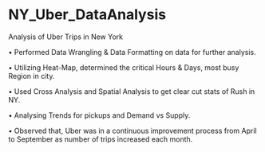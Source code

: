 # NY_Uber_DataAnalysis

Analysis of Uber Trips in New York

• Performed Data Wrangling & Data Formatting on data for further analysis.

• Utilizing Heat-Map, determined the critical Hours & Days, most busy Region in city.

• Used Cross Analysis and Spatial Analysis to get clear cut stats of Rush in NY.

• Analysing Trends for pickups and Demand vs Supply.

• Observed that, Uber was in a continuous improvement process from April to September as number of trips
increased each month.
